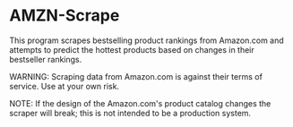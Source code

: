 AMZN-Scrape
===========

This program scrapes bestselling product rankings from Amazon.com and attempts to predict the hottest products based on changes in their bestseller rankings.

WARNING: Scraping data from Amazon.com is against their terms of service. Use at your own risk.

NOTE: If the design of the Amazon.com's product catalog changes the scraper will break; this is not intended to be a production system.

